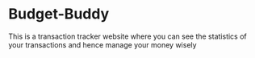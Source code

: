 # Budget-Buddy
This is a transaction tracker website where you can see the statistics of your transactions and hence manage your money wisely
